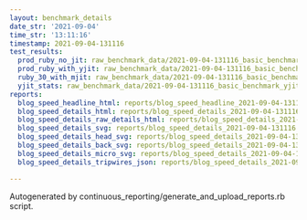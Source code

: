 ```yaml
---
layout: benchmark_details
date_str: '2021-09-04'
time_str: '13:11:16'
timestamp: 2021-09-04-131116
test_results:
  prod_ruby_no_jit: raw_benchmark_data/2021-09-04-131116_basic_benchmark_prod_ruby_no_jit.json
  prod_ruby_with_yjit: raw_benchmark_data/2021-09-04-131116_basic_benchmark_prod_ruby_with_yjit.json
  ruby_30_with_mjit: raw_benchmark_data/2021-09-04-131116_basic_benchmark_ruby_30_with_mjit.json
  yjit_stats: raw_benchmark_data/2021-09-04-131116_basic_benchmark_yjit_stats.json
reports:
  blog_speed_headline_html: reports/blog_speed_headline_2021-09-04-131116.html
  blog_speed_details_html: reports/blog_speed_details_2021-09-04-131116.html
  blog_speed_details_raw_details_html: reports/blog_speed_details_2021-09-04-131116.raw_details.html
  blog_speed_details_svg: reports/blog_speed_details_2021-09-04-131116.svg
  blog_speed_details_head_svg: reports/blog_speed_details_2021-09-04-131116.head.svg
  blog_speed_details_back_svg: reports/blog_speed_details_2021-09-04-131116.back.svg
  blog_speed_details_micro_svg: reports/blog_speed_details_2021-09-04-131116.micro.svg
  blog_speed_details_tripwires_json: reports/blog_speed_details_2021-09-04-131116.tripwires.json

---
```

Autogenerated by continuous_reporting/generate_and_upload_reports.rb script.
